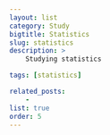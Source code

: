 ```yaml
---
layout: list
category: Study
bigtitle: Statistics
slug: statistics
description: >
    Studying statistics

tags: [statistics]

related_posts:
    -
list: true
order: 5
---
```

